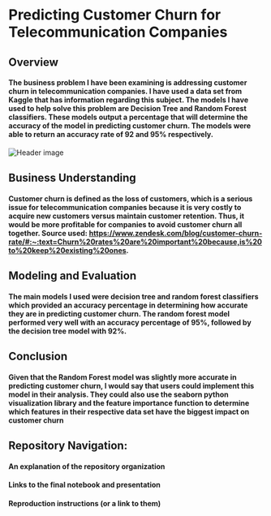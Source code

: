 # Predicting Customer Churn for Telecommunication Companies

## Overview
#### The business problem I have been examining is addressing customer churn in telecommunication companies. I have used a data set from Kaggle that has information regarding this subject. The models I have used to help solve this problem are Decision Tree and Random Forest classifiers. These models output a percentage that will determine the accuracy of the model in predicting customer churn. The models were able to return an accuracy rate of 92 and 95% respectively. 

![Header image](https://www.cleartouch.in/wp-content/uploads/2022/11/Customer-Churn.png)

## Business Understanding
#### Customer churn is defined as the loss of customers, which is a serious issue for telecommunication companies because it is very costly to acquire new customers versus maintain customer retention. Thus, it would be more profitable for companies to avoid customer churn all together. Source used: https://www.zendesk.com/blog/customer-churn-rate/#:~:text=Churn%20rates%20are%20important%20because,is%20to%20keep%20existing%20ones.

## Modeling and Evaluation
#### The main models I used were decision tree and random forest classifiers which provided an accuracy percentage in determining how accurate they are in predicting customer churn. The random forest model performed very well with an accuracy percentage of 95%, followed by the decision tree model with 92%. 

## Conclusion 
#### Given that the Random Forest model was slightly more accurate in predicting customer churn, I would say that users could implement this model in their analysis. They could also use the seaborn python visualization library and the feature importance function to determine which features in their respective data set have the biggest impact on customer churn

## Repository Navigation:
#### An explanation of the repository organization
#### Links to the final notebook and presentation
#### Reproduction instructions (or a link to them)
